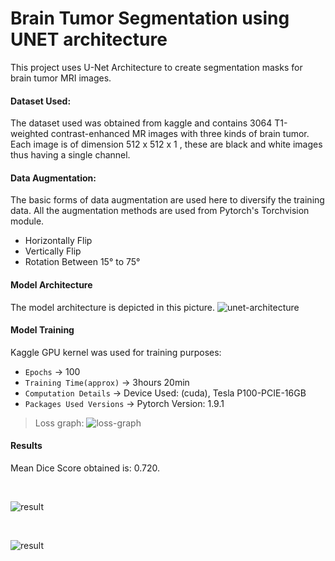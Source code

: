 # Brain Tumor Segmentation using UNET architecture
This project uses U-Net Architecture to create segmentation masks for brain tumor MRI images.

#### Dataset Used:
The dataset used was obtained from kaggle and contains 3064 T1-weighted contrast-enhanced MR images with three kinds of brain tumor. Each image is of dimension 512 x 512 x 1 , these are black and white images thus having a single channel.

#### Data Augmentation:
The basic forms of data augmentation are used here to diversify the training data. All the augmentation methods are used from Pytorch's Torchvision module.

- Horizontally Flip
- Vertically Flip
- Rotation Between 15° to 75°

#### Model Architecture
The model architecture is depicted in this picture.
![unet-architecture](https://drive.google.com/file/d/172DZoca6n65g28Wg6gEPY23S8t3STq-6/view?usp=sharing)

#### Model Training
Kaggle GPU kernel was used for training purposes:
- `Epochs` -> 100
- `Training Time(approx)` -> 3hours 20min
- `Computation Details` -> Device Used: (cuda), Tesla P100-PCIE-16GB
- `Packages Used Versions` -> Pytorch Version: 1.9.1

>Loss graph:
![loss-graph](https://drive.google.com/file/d/1B9Po3ko3gbxae6WBlUwgR1FOw1xhU-2A/view?usp=sharing)

#### Results
Mean Dice Score obtained is: 0.720. 

<br>

![result](https://drive.google.com/file/d/1pyZyk9YU-znocCbhtNpo2g0wTQQQnerU/view?usp=sharing)

<br>

![result](https://drive.google.com/file/d/1kBBigUTtQzZIFE8kqZ56OoelwNYzBtda/view?usp=sharing)
